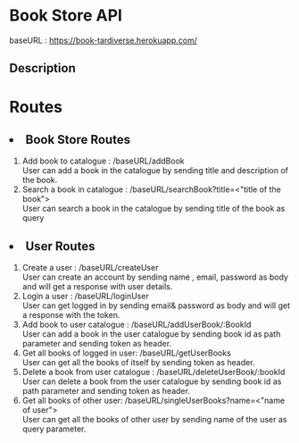 # Book Store API

baseURL : https://book-tardiverse.herokuapp.com/

## Description
<h1>Routes</h1>
<h2><li>Book Store Routes</li></h2>
<ol>
<li>Add book to catalogue : /baseURL/addBook</li>
User can add a book in the catalogue by sending title and description of the book.

<br>
<li>Search a book in catalogue : /baseURL/searchBook?title=<"title of the book"></li>
User can search a book in the catalogue by sending title of the book as query

<br>
</ol>
<h2><li>User Routes</li></h2>
<ol>
<li>Create a user : /baseURL/createUser</li>
User can create an account by sending name , email, password as body and will get a response with user details.

<br>
<li>Login a user : /baseURL/loginUser</li>
User can get logged in by sending email& password as body and will get a response with the token.

<br>
<li>Add book to user catalogue : /baseURL/addUserBook/:BookId</li>
User can add a book in the user catalogue by sending book id as path parameter and sending token as header.

<br>
<li>Get all books of logged in user: /baseURL/getUserBooks</li>
User can get all the books of itself by sending token as header.

<br>
<li>Delete a book from user catalogue : /baseURL/deleteUserBook/:bookId</li>
User can delete a book from the user catalogue by sending book id as path parameter and sending token as header.

<br>
<li>Get all books of other user: /baseURL/singleUserBooks?name=<"name of user"></li>
User can get all the books of other user by sending name of the user as query parameter.

</ol>